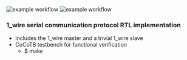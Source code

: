 ![example workflow](https://github.com/npatsiatzis/1_wire/actions/workflows/regression_controller.yml/badge.svg)
![example workflow](https://github.com/npatsiatzis/1_wire/actions/workflows/coverage_controller.yml/badge.svg)

### 1_wire serial communication protocol RTL implementation

- includes the 1_wire master and a trivial 1_wire slave
- CoCoTB testbench for functional verification
    - $ make


